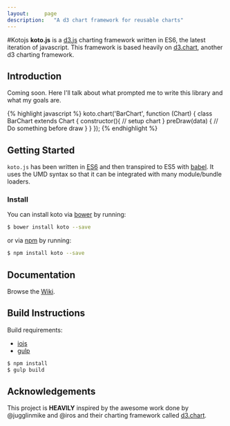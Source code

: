 ```yaml
---
layout:     page
description:   "A d3 chart framework for reusable charts"
---
```


#Kotojs
**koto.js** is a [d3.js](d3js.org) charting framework written in ES6, the latest iteration of javascript. This framework is based heavily on [d3.chart](), another d3 charting framework.

## Introduction
Coming soon. Here I'll talk about what prompted me to write this library and what my goals are.

{% highlight javascript %}
koto.chart('BarChart', function (Chart) {
	class BarChart extends Chart {
		constructor(){
			// setup chart
		}
		preDraw(data) {
			// Do something before draw
		}
	}
});
{% endhighlight %}

## Getting Started
`koto.js` has been written in [ES6](https://babeljs.io/docs/learn-es6/) and then transpired to ES5 with [babel](https://babeljs.io/). It uses the UMD syntax so that it can be integrated with many module/bundle loaders.

### Install
You can install koto via [bower](http://bower.io) by running:
```bash
$ bower install koto --save
```
or via [npm](http://www.npmjs.com) by running:
```bash
$ npm install koto --save
```

## Documentation
Browse the [Wiki](https://github.com/nicksrandall/kotojs/wiki/API-Documentation).

## Build Instructions
Build requirements:

- [iojs](https://iojs.org/en/index.html)
- [gulp](http://gulpjs.com/)


```js
$ npm install
$ gulp build
```

## Acknowledgements
This project is **HEAVILY** inspired by the awesome work done by @jugglinmike and @iros and their charting framework called [d3.chart](https://github.com/misoproject/d3.chart).
